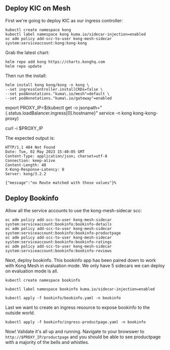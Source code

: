 ## Deploy KIC on Mesh

First we're going to deploy KIC as our ingress controller:

```console
kubectl create namespace kong 
kubectl label namespace kong kuma.io/sidecar-injection=enabled
oc adm policy add-scc-to-user kong-mesh-sidecar system:serviceaccount:kong:kong-kong
```

Grab the latest chart:

```console
helm repo add kong https://charts.konghq.com
helm repo update
```

Then run the install:

```console
helm install kong kong/kong -n kong \
--set ingressController.installCRDs=false \
--set podAnnotations."kuma\.io/mesh"=default \
--set podAnnotations."kuma\.io/gateway"=enabled
```

export PROXY_IP=$(kubectl get -o jsonpath="{.status.loadBalancer.ingress[0].hostname}" service -n kong kong-kong-proxy)

curl -i $PROXY_IP

The expected output is:

```console
HTTP/1.1 404 Not Found
Date: Tue, 02 May 2023 15:40:05 GMT
Content-Type: application/json; charset=utf-8
Connection: keep-alive
Content-Length: 48
X-Kong-Response-Latency: 0
Server: kong/3.2.2

{"message":"no Route matched with those values"}%
```

## Deploy Bookinfo

Allow all the service accounts to use the kong-mesh-sidecar scc:

```console
oc adm policy add-scc-to-user kong-mesh-sidecar system:serviceaccount:bookinfo:bookinfo-details
oc adm policy add-scc-to-user kong-mesh-sidecar system:serviceaccount:bookinfo:bookinfo-productpage
oc adm policy add-scc-to-user kong-mesh-sidecar system:serviceaccount:bookinfo:bookinfo-ratings
oc adm policy add-scc-to-user kong-mesh-sidecar system:serviceaccount:bookinfo:bookinfo-reviews
```

Next, deploy bookinfo. This bookinfo app has been paired down to work with Kong Mesh in evaluation mode. We only have 5 sidecars we can deploy on evaluation mode is all.

```console
kubectl create namespace bookinfo

kubectl label namespace bookinfo kuma.io/sidecar-injection=enabled
```

```console
kubectl apply -f bookinfo/bookinfo.yaml -n bookinfo
```

Last we want to create an ingress resource to expose bookinfo to the outside world.

```console
kubectl apply -f bookinfo/ingress-productpage.yaml -n bookinfo
```

Now! Validate it's all up and running. Navigate to your browswer to `http://$PROXY_IP/productpage` and you should be able to see productpage with a majority of the bells and whistles.
